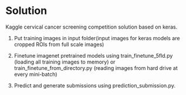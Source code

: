 # Solution
Kaggle cervical cancer screening competition solution based on keras.

1. Put training images in input folder(input images for keras models are cropped ROIs from full scale images)

2. Finetune imagenet pretrained models using train_finetune_5fld.py (loading all training images to memory)
or train_finetune_from_directory.py (reading images from hard drive at every mini-batch)

3. Predict and generate submissions using prediction_submission.py.

 
